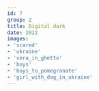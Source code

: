 ```yaml
---
id: 7
group: 2
title: Digital dark
date: 2022
images:
- 'scared'
- 'ukraine'
- 'vera_in_ghetto'
- 'boys'
- 'boys_to_pomegranate'
- 'girl_with_dog_in_ukraine'
---
```

